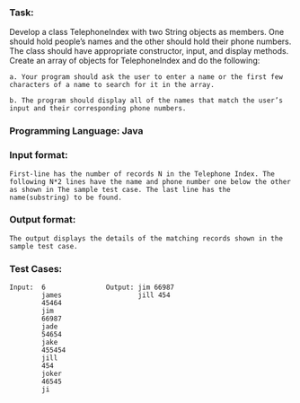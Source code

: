 ### Task: 
Develop a class TelephoneIndex with two String objects as members. One should hold people’s names and the other should hold their phone numbers. The class should have appropriate constructor, input, and display methods. Create an array of objects for TelephoneIndex and do the following: 
    
    a. Your program should ask the user to enter a name or the first few characters of a name to search for it in the array.
    
    b. The program should display all of the names that match the user’s input and their corresponding phone numbers.

### Programming Language: Java

### Input format:
    First-line has the number of records N in the Telephone Index. The following N*2 lines have the name and phone number one below the other as shown in The sample test case. The last line has the name(substring) to be found.

### Output format: 
    The output displays the details of the matching records shown in the sample test case.

### Test Cases:
    Input:  6               Output: jim 66987
            james                   jill 454
            45464
            jim
            66987
            jade
            54654
            jake
            455454
            jill
            454
            joker
            46545
            ji
